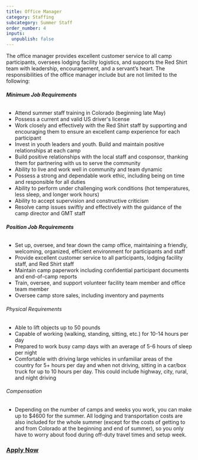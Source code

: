 ```yaml
---
title: Office Manager
category: Staffing
subcategory: Summer Staff
order_number: 4
inputs:
  unpublish: false
---
```

The office manager provides excellent customer service to all camp participants, oversees lodging facility logistics, and supports the Red Shirt team with leadership, encouragement, and a servant’s heart. The responsibilities of the office manager include but are not limited to the following:

###### **Minimum Job Requirements**

*   Attend summer staff training in Colorado (beginning late May)
*   Possess a current and valid US driver's license
*   Work closely and effectively with the Red Shirt staff by supporting and encouraging them to ensure an excellent camp experience for each participant
*   Invest in youth leaders and youth. Build and maintain positive relationships at each camp
*   Build positive relationships with the local staff and cosponsor, thanking them for partnering with us to serve the community
*   Ability to live and work well in community and team dynamic
*   Possess a strong and dependable work ethic, including being on time and responsible for all duties
*   Ability to perform under challenging work conditions (hot temperatures, less sleep, and longer work hours)
*   Ability to accept supervision and constructive criticism
*   Resolve camp issues swiftly and effectively with the guidance of the camp director and GMT staff

###### **Position Job Requirements**

*   Set up, oversee, and tear down the camp office, maintaining a friendly, welcoming, organized, efficient environment for participants and staff
*   Provide excellent customer service to all participants, lodging facility staff, and Red Shirt staff
*   Maintain camp paperwork including confidential participant documents and end-of-camp reports
*   Train, oversee, and support volunteer facility team member and office team member
*   Oversee camp store sales, including inventory and payments

###### Physical Requirements

*   Able to lift objects up to 50 pounds
*   Capable of working (walking, standing, sitting, etc.) for 10-14 hours per day
*   Prepared to work busy camp days with an average of 5-6 hours of sleep per night
*   Comfortable with driving large vehicles in unfamiliar areas of the country for 5+ hours per day and when not driving, sitting in a car/box truck for up to 10 hours per day. This could include highway, city, rural, and night driving 

###### Compensation

*   Depending on the number of camps and weeks you work, you can make up to $4600 for the summer. All lodging and transportation costs are also included for the whole summer (except for the costs of getting to and from Colorado at the beginning and end of summer), so you only have to worry about food during off-duty travel times and setup week.

### [Apply Now](https://argentasoftware.com/interfaces/gmt/portalStaff/frmSignUp.aspx)